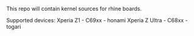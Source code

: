 This repo will contain kernel sources for rhine boards.

Supported devices:
Xperia Z1 - C69xx - honami
Xperia Z Ultra - C68xx - togari
